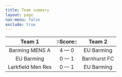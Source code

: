 ```yaml
---
title: Team summary
layout: page
nav-menu: false
exclude: true
---
```




|      Team 1       |  ::Score::  |    Team 2    |
|:-----------------:|:-----------:|:------------:|
|  Barming MENS A   | 4 &mdash; 0 |  EU Barming  |
|    EU Barming     | 0 &mdash; 1 | Barnhurst FC |
| Larkfield Men Res | 0 &mdash; 1 |  EU Barming  |

 <br /><br /><br />